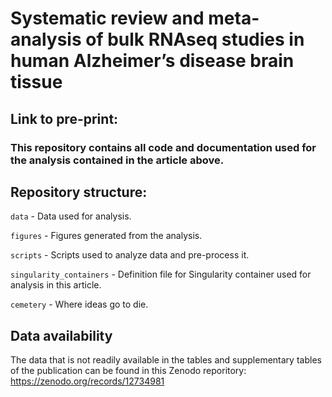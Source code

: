 # Systematic review and meta-analysis of bulk RNAseq studies in human Alzheimer’s disease brain tissue

## Link to pre-print: <XXXX>

### This repository contains all code and documentation used for the analysis contained in the article above.

## Repository structure:

`data` - Data used for analysis.

`figures` - Figures generated from the analysis.

`scripts` - Scripts used to analyze data and pre-process it.

`singularity_containers` - Definition file for Singularity container used for analysis in this article.

`cemetery` - Where ideas go to die.



## Data availability

The data that is not readily available in the tables and supplementary tables of the publication can be found in this Zenodo reporitory: https://zenodo.org/records/12734981

